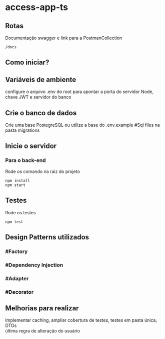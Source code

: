 # access-app-ts

## Rotas
Documentação swagger e link para a PostmanCollection
```
/docs
```


## Como iniciar?

## Variáveis de ambiente 
configure o arquivo .env do root para apontar a porta do servidor Node, chave JWT e servidor do banco

## Crie o banco de dados
Crie uma base PostegreSQL ou utilize a base do .env.example
#Sql files na pasta migrations

## Inicie o servidor
###  Para o back-end
Rode os comando na raiz do projeto
```
npm install
npm start
```

## Testes
Rode os testes
```
npm test
```

## Design Patterns utilizados
### #Factory
### #Dependency Injection
### #Adapter
### #Decorator

## Melhorias para realizar
Implementar caching, ampliar cobertura de testes, testes em pasta única, DTOs  
última regra de alteração do usuário
